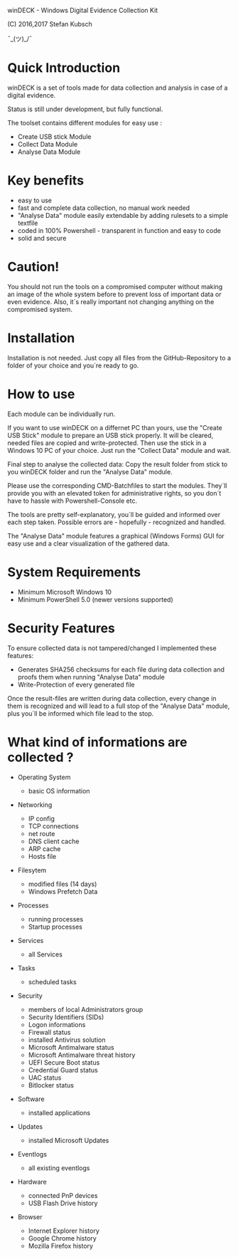 winDECK - Windows Digital Evidence Collection Kit

(C) 2016,2017 Stefan Kubsch                            

¯\_(ツ)_/¯                                         


Quick Introduction
==================

winDECK is a set of tools made for data collection and analysis in case of a digital evidence.

Status is still under development, but fully functional.

The toolset contains different modules for easy use :

- Create USB stick Module
- Collect Data Module
- Analyse Data Module

Key benefits
============

- easy to use
- fast and complete data collection, no manual work needed
- "Analyse Data" module easily extendable by adding rulesets to a simple textfile
- coded in 100% Powershell - transparent in function and easy to code
- solid and secure

Caution! 
========

You should not run the tools on a compromised computer without making an image of the whole system before to prevent loss of important data or even evidence. Also, it´s really
important not changing anything on the compromised system.

Installation
============

Installation is not needed. Just copy all files from the GitHub-Repository to a folder of your choice and you´re ready to go.

How to use
==========

Each module can be individually run.

If you want to use winDECK on a differnet PC than yours, use the "Create USB Stick" module to prepare an USB stick properly. It will be cleared, needed files are copied and write-protected.
Then use the stick in a Windows 10 PC of your choice. Just run the "Collect Data" module and wait.

Final step to analyse the collected data: Copy the result folder from stick to you winDECK folder and run the "Analyse Data" module.

Please use the corresponding CMD-Batchfiles to start the modules. They´ll provide you with an elevated token for administrative rights, so you don´t have to hassle with 
Powershell-Console etc.

The tools are pretty self-explanatory, you´ll be guided and informed over each step taken. Possible errors are - hopefully - recognized and handled.

The "Analyse Data" module features a graphical (Windows Forms) GUI for easy use and a clear visualization of the gathered data.

System Requirements
===================

- Minimum Microsoft Windows 10
- Minimum PowerShell 5.0 (newer versions supported)

Security Features
=================

To ensure collected data is not tampered/changed I implemented these features:

- Generates SHA256 checksums for each file during data collection and proofs them when running "Analyse Data" module
- Write-Protection of every generated file

Once the result-files are written during data collection, every change in them is recognized and will lead to a full stop of the "Analyse Data" module, plus you´ll be informed
which file lead to the stop.

What kind of informations are collected ?
=========================================

- Operating System
	- basic OS information

- Networking
	- IP config
	- TCP connections
	- net route
	- DNS client cache
	- ARP cache
	- Hosts file

- Filesytem
	- modified files (14 days)
	- Windows Prefetch Data

- Processes
	- running processes
	- Startup processes

- Services
	- all Services
	
- Tasks
	- scheduled tasks

- Security
	- members of local Administrators group
	- Security Identifiers (SIDs)
	- Logon informations
	- Firewall status
	- installed Antivirus solution
	- Microsoft Antimalware status 
	- Microsoft Antimalware threat history
	- UEFI Secure Boot status
	- Credential Guard status
	- UAC status
	- Bitlocker status

- Software
	- installed applications

- Updates
	- installed Microsoft Updates

- Eventlogs
	- all existing eventlogs

- Hardware
	- connected PnP devices
	- USB Flash Drive history
	
- Browser
	- Internet Explorer history
	- Google Chrome history
	- Mozilla Firefox history
	

